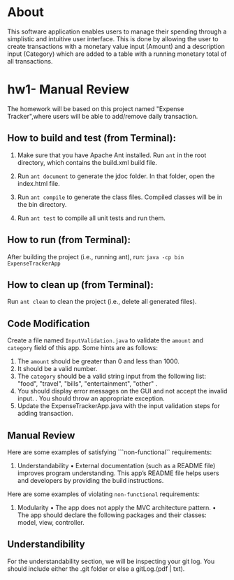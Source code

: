 # About
This software application enables users to manage their spending through a simplistic and intuitive user interface. This is done by allowing the user to create transactions with a monetary value input (Amount) and a description input (Category) which are added to a table with a running monetary total of all transactions.

# hw1- Manual Review

The homework will be based on this project named "Expense Tracker",where users will be able to add/remove daily transaction. 

## How to build and test (from Terminal):
1. Make sure that you have Apache Ant installed. Run ```ant``` in the root directory, which contains the build.xml build file.

2. Run ```ant document``` to generate the jdoc folder. In that folder, open the index.html file.

3. Run ```ant compile``` to generate the class files. Compiled classes will be in the bin directory.

4. Run ```ant test``` to compile all unit tests and run them.

## How to run (from Terminal):
After building the project (i.e., running ant), run: ```java -cp bin ExpenseTrackerApp```

## How to clean up (from Terminal):
Run ```ant clean``` to clean the project (i.e., delete all generated files).

## Code Modification

Create a file named ```InputValidation.java```  to validate the ```amount``` and ```category``` field of this app. Some hints are as follows:
1. The ```amount``` should be greater than 0 and less than 1000. 
2. It should be a valid number. 
3. The ```category``` should be a valid string input from the following list: "food", "travel", "bills", "entertainment", "other" .
4. You should display error messages on the GUI and not accept the invalid input. . You should throw an appropriate exception. 
5. Update the ExpenseTrackerApp.java with the input validation steps for adding transaction.

## Manual Review
Here are some examples of satisfying ```non-functional`` requirements:
1. Understandability
• External documentation (such as a README file) improves program understanding. This app’s
README file helps users and developers by providing the build instructions.


Here are some examples of violating ```non-functional``` requirements:
1.  Modularity
• The app does not apply the MVC architecture pattern.
• The app should declare the following packages and their classes: model, view, controller. 

## Understandibility
For the understandability section, we will be inspecting your git log. You should include either the .git folder or else a gitLog.(pdf | txt).